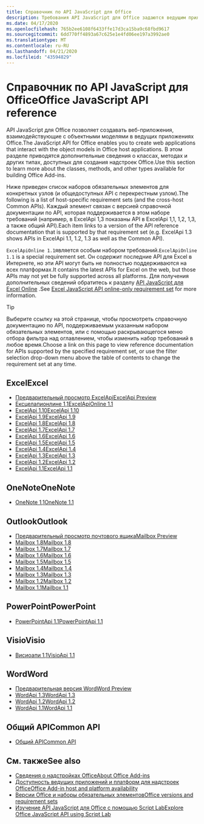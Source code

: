 ```yaml
---
title: Справочник по API JavaScript для Office
description: Требования API JavaScript для Office задаются ведущим приложением.
ms.date: 04/17/2020
ms.openlocfilehash: 765b2ee6108f6433ffe17d3ca15ba9c68fbd9617
ms.sourcegitcommit: 6dd770ff4893a67c625e1e4fd06ee197a3992ae0
ms.translationtype: MT
ms.contentlocale: ru-RU
ms.lasthandoff: 04/21/2020
ms.locfileid: "43594829"
---
```

# <a name="office-javascript-api-reference"></a><span data-ttu-id="6f96f-103">Справочник по API JavaScript для Office</span><span class="sxs-lookup"><span data-stu-id="6f96f-103">Office JavaScript API reference</span></span>

<span data-ttu-id="6f96f-104">API JavaScript для Office позволяет создавать веб-приложения, взаимодействующие с объектными моделями в ведущих приложениях Office.</span><span class="sxs-lookup"><span data-stu-id="6f96f-104">The JavaScript API for Office enables you to create web applications that interact with the object models in Office host applications.</span></span> <span data-ttu-id="6f96f-105">В этом разделе приводятся дополнительные сведения о классах, методах и других типах, доступных для создания надстроек Office.</span><span class="sxs-lookup"><span data-stu-id="6f96f-105">Use this section to learn more about the classes, methods, and other types available for building Office Add-ins.</span></span>

<span data-ttu-id="6f96f-106">Ниже приведен список наборов обязательных элементов для конкретных узлов (и общедоступных API с перекрестным узлом).</span><span class="sxs-lookup"><span data-stu-id="6f96f-106">The following is a list of host-specific requirement sets (and the cross-host Common APIs).</span></span> <span data-ttu-id="6f96f-107">Каждый элемент связан с версией справочной документации по API, которая поддерживается в этом наборе требований (например, в ExcelApi 1,3 показаны API в ExcelApi 1,1, 1,2, 1,3, а также общий API).</span><span class="sxs-lookup"><span data-stu-id="6f96f-107">Each item links to a version of the API reference documentation that is supported by that requirement set (e.g. ExcelApi 1.3 shows APIs in ExcelApi 1.1, 1.2, 1.3 as well as the Common API).</span></span>

<span data-ttu-id="6f96f-108">`ExcelApiOnline 1.1`является особым набором требований.</span><span class="sxs-lookup"><span data-stu-id="6f96f-108">`ExcelApiOnline 1.1` is a special requirement set.</span></span> <span data-ttu-id="6f96f-109">Он содержит последние API для Excel в Интернете, но эти API могут быть не полностью поддерживаются на всех платформах.</span><span class="sxs-lookup"><span data-stu-id="6f96f-109">It contains the latest APIs for Excel on the web, but those APIs may not yet be fully supported across all platforms.</span></span> <span data-ttu-id="6f96f-110">Для получения дополнительных сведений обратитесь к разделу [API JavaScript для Excel Online](/office/dev/add-ins/reference/requirement-sets/excel-api-online-requirement-set) .</span><span class="sxs-lookup"><span data-stu-id="6f96f-110">See [Excel JavaScript API online-only requirement set](/office/dev/add-ins/reference/requirement-sets/excel-api-online-requirement-set) for more information.</span></span>

> [!TIP]
> <span data-ttu-id="6f96f-111">Выберите ссылку на этой странице, чтобы просмотреть справочную документацию по API, поддерживаемым указанным набором обязательных элементов, или с помощью раскрывающегося меню отбора фильтра над оглавлением, чтобы изменить набор требований в любое время.</span><span class="sxs-lookup"><span data-stu-id="6f96f-111">Choose a link on this page to view reference documentation for APIs supported by the specified requirement set, or use the filter selection drop-down menu above the table of contents to change the requirement set at any time.</span></span>

## <a name="excel"></a><span data-ttu-id="6f96f-112">Excel</span><span class="sxs-lookup"><span data-stu-id="6f96f-112">Excel</span></span>

- [<span data-ttu-id="6f96f-113">Предварительный просмотр ExcelApi</span><span class="sxs-lookup"><span data-stu-id="6f96f-113">ExcelApi Preview</span></span>](/javascript/api/excel?view=excel-js-preview)
- [<span data-ttu-id="6f96f-114">Ексцелапионлине 1,1</span><span class="sxs-lookup"><span data-stu-id="6f96f-114">ExcelApiOnline 1.1</span></span>](/javascript/api/excel?view=excel-js-online)
- [<span data-ttu-id="6f96f-115">ExcelApi 1.10</span><span class="sxs-lookup"><span data-stu-id="6f96f-115">ExcelApi 1.10</span></span>](/javascript/api/excel?view=excel-js-1.10)
- [<span data-ttu-id="6f96f-116">ExcelApi 1.9</span><span class="sxs-lookup"><span data-stu-id="6f96f-116">ExcelApi 1.9</span></span>](/javascript/api/excel?view=excel-js-1.9)
- [<span data-ttu-id="6f96f-117">ExcelApi 1.8</span><span class="sxs-lookup"><span data-stu-id="6f96f-117">ExcelApi 1.8</span></span>](/javascript/api/excel?view=excel-js-1.8)
- [<span data-ttu-id="6f96f-118">ExcelApi 1.7</span><span class="sxs-lookup"><span data-stu-id="6f96f-118">ExcelApi 1.7</span></span>](/javascript/api/excel?view=excel-js-1.7)
- [<span data-ttu-id="6f96f-119">ExcelApi 1.6</span><span class="sxs-lookup"><span data-stu-id="6f96f-119">ExcelApi 1.6</span></span>](/javascript/api/excel?view=excel-js-1.6)
- [<span data-ttu-id="6f96f-120">ExcelApi 1.5</span><span class="sxs-lookup"><span data-stu-id="6f96f-120">ExcelApi 1.5</span></span>](/javascript/api/excel?view=excel-js-1.5)
- [<span data-ttu-id="6f96f-121">ExcelApi 1.4</span><span class="sxs-lookup"><span data-stu-id="6f96f-121">ExcelApi 1.4</span></span>](/javascript/api/excel?view=excel-js-1.4)
- [<span data-ttu-id="6f96f-122">ExcelApi 1.3</span><span class="sxs-lookup"><span data-stu-id="6f96f-122">ExcelApi 1.3</span></span>](/javascript/api/excel?view=excel-js-1.3)
- [<span data-ttu-id="6f96f-123">ExcelApi 1.2</span><span class="sxs-lookup"><span data-stu-id="6f96f-123">ExcelApi 1.2</span></span>](/javascript/api/excel?view=excel-js-1.2)
- [<span data-ttu-id="6f96f-124">ExcelApi 1.1</span><span class="sxs-lookup"><span data-stu-id="6f96f-124">ExcelApi 1.1</span></span>](/javascript/api/excel?view=excel-js-1.1)

## <a name="onenote"></a><span data-ttu-id="6f96f-125">OneNote</span><span class="sxs-lookup"><span data-stu-id="6f96f-125">OneNote</span></span>

- [<span data-ttu-id="6f96f-126">OneNote 1,1</span><span class="sxs-lookup"><span data-stu-id="6f96f-126">OneNote 1.1</span></span>](/javascript/api/onenote?view=onenote-js-1.1)

## <a name="outlook"></a><span data-ttu-id="6f96f-127">Outlook</span><span class="sxs-lookup"><span data-stu-id="6f96f-127">Outlook</span></span>

- [<span data-ttu-id="6f96f-128">Предварительный просмотр почтового ящика</span><span class="sxs-lookup"><span data-stu-id="6f96f-128">Mailbox Preview</span></span>](/javascript/api/outlook?view=outlook-js-preview)
- [<span data-ttu-id="6f96f-129">Mailbox 1.8</span><span class="sxs-lookup"><span data-stu-id="6f96f-129">Mailbox 1.8</span></span>](/javascript/api/outlook?view=outlook-js-1.8)
- [<span data-ttu-id="6f96f-130">Mailbox 1.7</span><span class="sxs-lookup"><span data-stu-id="6f96f-130">Mailbox 1.7</span></span>](/javascript/api/outlook?view=outlook-js-1.7)
- [<span data-ttu-id="6f96f-131">Mailbox 1.6</span><span class="sxs-lookup"><span data-stu-id="6f96f-131">Mailbox 1.6</span></span>](/javascript/api/outlook?view=outlook-js-1.6)
- [<span data-ttu-id="6f96f-132">Mailbox 1.5</span><span class="sxs-lookup"><span data-stu-id="6f96f-132">Mailbox 1.5</span></span>](/javascript/api/outlook?view=outlook-js-1.5)
- [<span data-ttu-id="6f96f-133">Mailbox 1.4</span><span class="sxs-lookup"><span data-stu-id="6f96f-133">Mailbox 1.4</span></span>](/javascript/api/outlook?view=outlook-js-1.4)
- [<span data-ttu-id="6f96f-134">Mailbox 1.3</span><span class="sxs-lookup"><span data-stu-id="6f96f-134">Mailbox 1.3</span></span>](/javascript/api/outlook?view=outlook-js-1.3)
- [<span data-ttu-id="6f96f-135">Mailbox 1.2</span><span class="sxs-lookup"><span data-stu-id="6f96f-135">Mailbox 1.2</span></span>](/javascript/api/outlook?view=outlook-js-1.2)
- [<span data-ttu-id="6f96f-136">Mailbox 1.1</span><span class="sxs-lookup"><span data-stu-id="6f96f-136">Mailbox 1.1</span></span>](/javascript/api/outlook?view=outlook-js-1.1)

## <a name="powerpoint"></a><span data-ttu-id="6f96f-137">PowerPoint</span><span class="sxs-lookup"><span data-stu-id="6f96f-137">PowerPoint</span></span>

- [<span data-ttu-id="6f96f-138">PowerPointApi 1.1</span><span class="sxs-lookup"><span data-stu-id="6f96f-138">PowerPointApi 1.1</span></span>](/javascript/api/powerpoint?view=powerpoint-js-1.1)

## <a name="visio"></a><span data-ttu-id="6f96f-139">Visio</span><span class="sxs-lookup"><span data-stu-id="6f96f-139">Visio</span></span>

- [<span data-ttu-id="6f96f-140">Висиоапи 1,1</span><span class="sxs-lookup"><span data-stu-id="6f96f-140">VisioApi 1.1</span></span>](/javascript/api/visio?view=visio-js-1.1)

## <a name="word"></a><span data-ttu-id="6f96f-141">Word</span><span class="sxs-lookup"><span data-stu-id="6f96f-141">Word</span></span>

- [<span data-ttu-id="6f96f-142">Предварительная версия Word</span><span class="sxs-lookup"><span data-stu-id="6f96f-142">Word Preview</span></span>](/javascript/api/word?view=word-js-preview)
- [<span data-ttu-id="6f96f-143">WordApi 1.3</span><span class="sxs-lookup"><span data-stu-id="6f96f-143">WordApi 1.3</span></span>](/javascript/api/word?view=word-js-1.3)
- [<span data-ttu-id="6f96f-144">WordApi 1.2</span><span class="sxs-lookup"><span data-stu-id="6f96f-144">WordApi 1.2</span></span>](/javascript/api/word?view=word-js-1.2)
- [<span data-ttu-id="6f96f-145">WordApi 1.1</span><span class="sxs-lookup"><span data-stu-id="6f96f-145">WordApi 1.1</span></span>](/javascript/api/word?view=word-js-1.1)

## <a name="common-api"></a><span data-ttu-id="6f96f-146">Общий API</span><span class="sxs-lookup"><span data-stu-id="6f96f-146">Common API</span></span>

- [<span data-ttu-id="6f96f-147">Общий API</span><span class="sxs-lookup"><span data-stu-id="6f96f-147">Common API</span></span>](/javascript/api/office?view=common-js)

## <a name="see-also"></a><span data-ttu-id="6f96f-148">См. также</span><span class="sxs-lookup"><span data-stu-id="6f96f-148">See also</span></span>

- [<span data-ttu-id="6f96f-149">Сведения о надстройках Office</span><span class="sxs-lookup"><span data-stu-id="6f96f-149">About Office Add-ins</span></span>](/office/dev/add-ins/overview)
- [<span data-ttu-id="6f96f-150">Доступность ведущих приложений и платформ для надстроек Office</span><span class="sxs-lookup"><span data-stu-id="6f96f-150">Office Add-in host and platform availability</span></span>](/office/dev/add-ins/overview/office-add-in-availability)
- [<span data-ttu-id="6f96f-151">Версии Office и наборы обязательных элементов</span><span class="sxs-lookup"><span data-stu-id="6f96f-151">Office versions and requirement sets</span></span>](/office/dev/add-ins/develop/office-versions-and-requirement-sets)
- [<span data-ttu-id="6f96f-152">Изучение API JavaScript для Office с помощью Script Lab</span><span class="sxs-lookup"><span data-stu-id="6f96f-152">Explore Office JavaScript API using Script Lab</span></span>](/office/dev/add-ins/overview/explore-with-script-lab)

